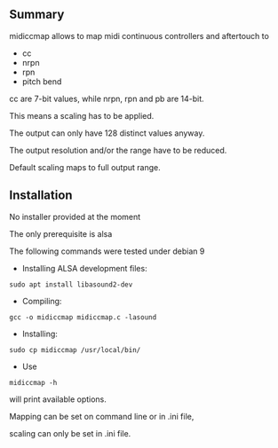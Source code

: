 ## Summary
midiccmap allows to map midi continuous controllers and aftertouch to
- cc
- nrpn
- rpn
- pitch bend

cc are 7-bit values, while nrpn, rpn and pb are 14-bit.

This means a scaling has to be applied.

The output can only have 128 distinct values anyway.

The output resolution and/or the range have to be reduced.

Default scaling maps to full output range.

## Installation

No installer provided at the moment

The only prerequisite is alsa

The following commands were tested under debian 9

- Installing ALSA development files:
```
sudo apt install libasound2-dev
```
- Compiling:
```
gcc -o midiccmap midiccmap.c -lasound
```
- Installing:
```
sudo cp midiccmap /usr/local/bin/
```
- Use
```
midiccmap -h
```
will print available options.

Mapping can be set on command line or in .ini file,

scaling can only be set in .ini file.

